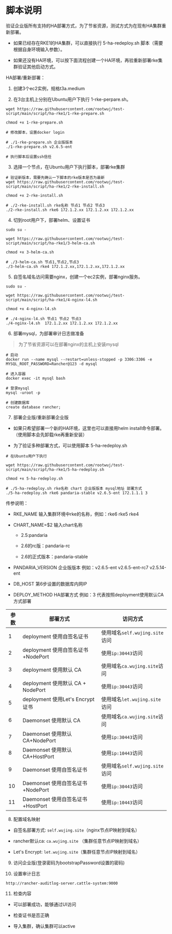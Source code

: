 # 脚本说明

验证企业版所有支持的HA部署方式，为了节省资源，测试方式为在现有HA集群重新部署。

- 如果已经存在RKE1的HA集群，可以直接执行 5-ha-redeploy.sh 脚本（需要根据自身环境输入参数）。

- 如果还没有HA环境，可以按下面流程创建一个HA环境，再验重新部署rke集群验证其他启动方式。

HA部署/重新部署：

1. 创建3个ec2实例，规格t3a.medium

2. 在3台主机上分别在Ubuntu用户下执行 1-rke-perpare.sh。

```
wget https://raw.githubusercontent.com/rootwuj/test-script/main/script/ha-rke1/1-rke-prepare.sh

chmod +x 1-rke-prepare.sh

# 修改脚本，设置docker login

# ./1-rke-prepare.sh 企业版版本
./1-rke-prepare.sh v2.6.5-ent

# 执行脚本后设置ssh信任
```

3. 选择一个节点，在Ubuntu用户下执行脚本，部署rke集群

```
# 验证新版本，需要先确认一下脚本的rke版本是否为最新
wget https://raw.githubusercontent.com/rootwuj/test-script/main/script/ha-rke1/2-rke-install.sh

chmod +x 2-rke-install.sh 

# ./2-rke-install.sh rke名称 节点1 节点2 节点3
./2-rke-install.sh rke6 172.1.2.xx 172.1.2.xx 172.1.2.xx
```

4. 切到root用户下，部署helm、设置证书

```
sudo su -

wget https://raw.githubusercontent.com/rootwuj/test-script/main/script/ha-rke1/3-helm-ca.sh

chmod +x 3-helm-ca.sh

# ./3-helm-ca.sh 节点1,节点2,节点3
./3-helm-ca.sh rke4 172.1.2.xx,172.1.2.xx,172.1.2.xx

```

5. 自签名域名访问需要nginx，创建一个ec2实例，部署nginx服务。

```
sudo su -

wget https://raw.githubusercontent.com/rootwuj/test-script/main/script/ha-rke1/4-nginx-l4.sh

chmod +x 4-nginx-l4.sh

# ./4-nginx-l4.sh 节点1 节点2 节点3
./4-nginx-l4.sh  172.1.2.xx 172.1.2.xx 172.1.2.xx
```

6. 部署mysql，为部署审计日志做准备

> 为了节省资源可以在部署nginx的主机上安装mysql

```
# 启动
docker run --name mysql --restart=unless-stopped -p 3306:3306 -e MYSQL_ROOT_PASSWORD=Rancher@123 -d mysql

# 进入容器
docker exec -it mysql bash

# 登录mysql
mysql -uroot -p

# 创建数据库
create database rancher;
```

7. 部署企业版/重新部署企业版

- 如果只希望部署一个新的HA环境，这里也可以直接用helm install命令部署。（使用脚本会先卸载rke再重新安装）

- 为了验证多种部署方式，可以使用脚本 5-ha-redeploy.sh

```
# 在Ubuntu用户下执行

wget https://raw.githubusercontent.com/rootwuj/test-script/main/script/ha-rke1/5-ha-redeploy.sh

chmod +x 5-ha-redeploy.sh

# ./5-ha-redeploy.sh rke名称 chart 企业版版本 mysql地址 部署方式
./5-ha-redeploy.sh rke6 pandaria-stable v2.6.5-ent 172.1.1.1 3
```

传参说明：

- RKE_NAME 输入集群环境中rke的名称，例如：rke6 rke5 rke4

- CHART_NAME=$2 输入chart名称 

    - 2.5:pandaria

    - 2.6的rc版：pandaria-rc

    - 2.6的正式版本：pandaria-stable

- PANDARIA_VERSION 企业版版本 例如：v2.6.5-ent v2.6.5-ent-rc7 v2.5.14-ent

- DB_HOST 第6步设置的数据库内网IP

- DEPLOY_METHOD HA部署方式 例如：3 代表按照deployment使用默认CA方式部署

参数 | 部署方式 | 访问方式
---|---|---
1 | deployment 使用自签名证书 | 使用域名`self.wujing.site`访问
2 | deployment 使用自签名证书+NodePort | 使用`ip:30443`访问
3 | deployment 使用默认 CA | 使用域名`ca.wujing.site`访问
4 | deployment 使用默认 CA + NodePort | 使用`ip:30443`访问
5 | deployment 使用Let's Encrypt证书| 使用域名`let.wujing.site`访问
6 | Daemonset 使用默认 CA | 使用域名`ca.wujing.site`访问
7 | Daemonset 使用默认 CA+NodePort |  使用`ip:30443`访问
8 | Daemonset 使用默认 CA+HostPort |  使用`ip:10443`访问
9 | Daemonset 使用自签名证书 | 使用域名`self.wujing.site`访问
10 | Daemonset 使用自签名证书+NodePort |  使用`ip:30443`访问
11 | Daemonset 使用自签名证书+HostPort |  使用`ip:10443`访问


8. 配置域名映射

- 自签名部署方式: `self.wujing.site`（nginx节点IP映射到域名）

- rancher默认ca: `ca.wujing.site` （集群任意节点IP映射到域名）

- Let's Encrypt: `let.wujing.site`（集群任意节点IP映射到域名）

9. 访问企业版(登录密码为bootstrapPassword设置的密码)

10. 设置审计日志

```
http://rancher-auditlog-server.cattle-system:9000
```

11. 检查内容

- 可以部署成功，能够通过UI访问

- 检查证书是否正确

- 导入集群，确认集群可以active
